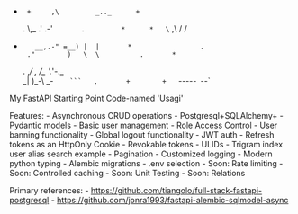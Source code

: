 *      +     ,\         _.._      +                 
   .         \\\,_    .' .-'`       .         *     
          *   \` ,\  /  /                           
*        __,.-" =__) |  |       *                 . 
       ."        )   \  \          .       *        
  . ,_/   ,    \/\_   '._'-._                       
    \_|    )_-\ \_-`     ```   .       +        +   
       `-----` `--`                                 

My FastAPI Starting Point
Code-named 'Usagi' 

Features:
	- Asynchronous CRUD operations
	- Postgresql+SQLAlchemy+
	- Pydantic models
	- Basic user management
		- Role Access Control
		- User banning functionality
		- Global logout functionality 
	- JWT auth
	- Refresh tokens as an HttpOnly Cookie
	- Revokable tokens
	- ULIDs
	- Trigram index user alias search example
	- Pagination
	- Customized logging
	- Modern python typing
	- Alembic migrations
	- .env selection
	- Soon: Rate limiting
	- Soon: Controlled caching
	- Soon: Unit Testing
	- Soon: Relations


Primary references:
	- https://github.com/tiangolo/full-stack-fastapi-postgresql
	- https://github.com/jonra1993/fastapi-alembic-sqlmodel-async
